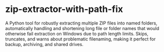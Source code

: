 # zip-extractor-with-path-fix
A Python tool for robustly extracting multiple ZIP files into named folders, automatically handling and shortening long file or folder names that would otherwise fail extraction on Windows due to path length limits. Skips, truncates, and warns about problematic filenaming, making it perfect for backup, archiving, and shared drives.
